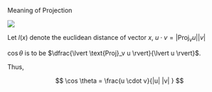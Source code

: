 

Meaning of Projection

![](http://blogs.jccc.edu/rgrondahl/files/2012/02/perpendicularprojection.jpg)

Let $l(x)$ denote the euclidean distance of vector $x$, 
$u \cdot v = \lvert \text{Proj}_v u \rvert \lvert v \rvert$

$\cos \theta$ is to be $\dfrac{\lvert \text{Proj}_v u \rvert}{\lvert u \rvert}$. 

Thus, 

$$
\cos \theta = \frac{u \cdot v}{|u| |v| }
$$





<!--stackedit_data:
eyJoaXN0b3J5IjpbLTE3NzU1NjM5NjJdfQ==
-->